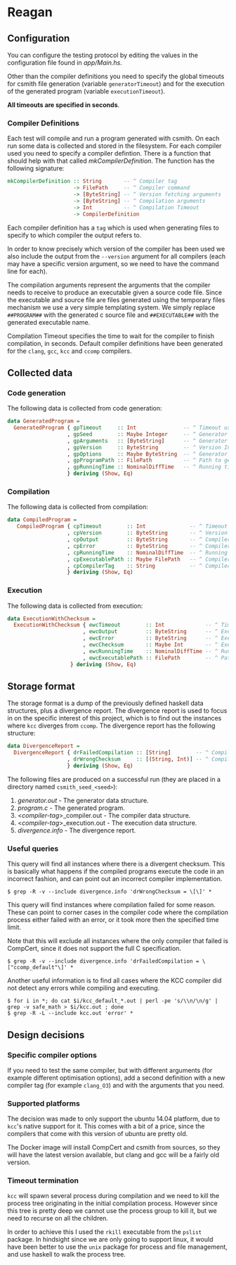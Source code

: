 
# Reagan

## Configuration

You can configure the testing protocol by editing the values in the configuration file found in _app/Main.hs_.

Other than the compiler definitions you need to specify the global timeouts for csmith file generation (variable `generatorTimeout`) and for the execution of the generated program (variable `executionTimeout`). 

**All timeouts are specified in seconds**.

### Compiler Definitions

Each test will compile and run a program generated with csmith. On each run some data is collected and stored in the filesystem. For each compiler used you need to specify a compiler defintion. There is a function that should help with that called _mkCompilerDefinition_. The function has the following signature:

```haskell
mkCompilerDefinition :: String       -- ^ Compiler tag
                     -> FilePath     -- ^ Compiler command
                     -> [ByteString] -- ^ Version fetching arguments
                     -> [ByteString] -- ^ Compilation arguments
                     -> Int          -- ^ Compilation Timeout
                     -> CompilerDefinition
```

Each compiler definition has a `tag` which is used when generating files to specify to which compiler the output refers to.

In order to know precisely which version of the compiler has been used we also include the output from the `--version` argument for all compilers (each may have a specific version argument, so we need to have the command line for each).

The compilation arguments represent the arguments that the compiler needs to receive to produce an executable given a source code file. Since the executable and source file are files generated using the temporary files mechanism we use a very simple templating system. We simply replace `##PROGRAM##` with the generated c source file and `##EXECUTABLE##` with the generated executable name.

Compilation Timeout specifies the time to wait for the compiler to finish compilation, in seconds. Default compiler definitions have been generated for the `clang`, `gcc`, `kcc` and `ccomp` compilers.

## Collected data

### Code generation

The following data is collected from code generation:

```haskell
data GeneratedProgram =
  GeneratedProgram { gpTimeout     :: Int               -- ^ Timeout used for generation (seconds)
                   , gpSeed        :: Maybe Integer     -- ^ Generator seed
                   , gpArguments   :: [ByteString]      -- ^ Generator arguments
                   , gpVersion     :: ByteString        -- ^ Version Information
                   , gpOptions     :: Maybe ByteString  -- ^ Generator options (parsed from output)
                   , gpProgramPath :: FilePath          -- ^ Path to generator program
                   , gpRunningTime :: NominalDiffTime   -- ^ Running time
                   } deriving (Show, Eq)
```

### Compilation

The following data is collected from compilation:

```haskell
data CompiledProgram =
   CompiledProgram { cpTimeout        :: Int              -- ^ Timeout used for compilation
                   , cpVersion        :: ByteString       -- ^ Version information
                   , cpOutput         :: ByteString       -- ^ Compiler output
                   , cpError          :: ByteString       -- ^ Compiler errors
                   , cpRunningTime    :: NominalDiffTime  -- ^ Running time
                   , cpExecutablePath :: Maybe FilePath   -- ^ Compiler path
                   , cpCompilerTag    :: String           -- ^ Compiler tag
                   } deriving (Show, Eq)
```

### Execution

The following data is collected from execution:

```haskell
data ExecutionWithChecksum =
  ExecutionWithChecksum { ewcTimeout        :: Int             -- ^ Timeout used for execution
                        , ewcOutput         :: ByteString      -- ^ Execution output
                        , ewcError          :: ByteString      -- ^ Execution errors
                        , ewcChecksum       :: Maybe Int       -- ^ Execution checksum
                        , ewcRunningTime    :: NominalDiffTime -- ^ Running time
                        , ewcExecutablePath :: FilePath        -- ^ Path to executable
                    } deriving (Show, Eq)
```

## Storage format

The storage format is a dump of the previously defined haskell data structures, plus a divergence report. The divergence report is used to focus in on the specific interest of this project, which is to find out the instances where `kcc` diverges from `ccomp`. The divergence report has the following structure:

```haskell
data DivergenceReport =
  DivergenceReport { drFailedCompilation :: [String]        -- ^ Compiler tags that failed compilation.
                   , drWrongChecksum     :: [(String, Int)] -- ^ Compiler tags and divergent checksums.
                   } deriving (Show, Eq)
```

The following files are produced on a successful run (they are placed in a directory named `csmith_seed_<seed>`):

1. _generator.out_ - The generator data structure.
2. _program.c_ - The generated program.
3. &lt;_compiler-tag_&gt;_compiler.out - The compiler data structure.
4. &lt;_compiler-tag_&gt;_execution.out - The execution data structure.
5. _divergence.info_ - The divergence report.

### Useful queries

This query will find all instances where there is a divergent checksum. This is basically what happens if the compiled programs execute the code in an incorrect fashion, and can point out an incorrect compiler implementation.

```shell
$ grep -R -v --include divergence.info 'drWrongChecksum = \[\]' *
```

This query will find instances where compilation failed for some reason. These can point to corner cases in the compiler code where the compilation process either failed with an error, or it took more then the specified time limit. 

Note that this will exclude all instances where the only compiler that failed is CompCert, since it does not support the full C specification.

```shell
$ grep -R -v --include divergence.info 'drFailedCompilation = \["ccomp_default"\]' *
```

Another useful information is to find all cases where the KCC compiler did not detect any errors while compiling and executing.

```shell
$ for i in *; do cat $i/kcc_default_*.out | perl -pe 's/\\n/\n/g' | grep -v safe_math > $i/kcc.out ; done
$ grep -R -L --include kcc.out 'error' *
```

## Design decisions

### Specific compiler options

If you need to test the same compiler, but with different arguments (for example different optimisation options), add a second definition with a new compiler tag (for example `clang_O3`) and with the arguments that you need.

### Supported platforms

The decision was made to only support the ubuntu 14.04 platform, due to `kcc`'s native support for it. This comes with a bit of a price, since the compilers that come with this version of ubuntu are pretty old.

The Docker image will install CompCert and csmith from sources, so they will have the latest version available, but clang and gcc will be a fairly old version.

### Timeout termination

`kcc` will spawn several process during compilation and we need to kill the process tree originating in the initial compilation process. However since this tree is pretty deep we cannot use the process group to kill it, but we need to recurse on all the children.

In order to achieve this I used the `rkill` executable from the `pslist` package. In hindsight since we are only going to support linux, it would have been better to use the `unix` package for process and file management, and use haskell to walk the process tree.
